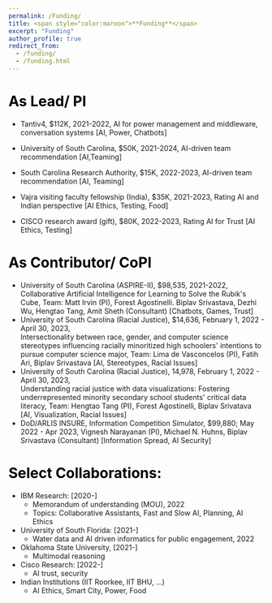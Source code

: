 ```yaml
---
permalink: /Funding/
title: <span style="color:maroon">**Funding**</span>
excerpt: "Funding"
author_profile: true
redirect_from: 
  - /funding/
  - /funding.html
---
```


<span style="color:black">**As Lead/  PI**</span>
======

* Tantiv4, $112K, 2021-2022, AI for power management and middleware, conversation systems [<span style="color:light green">AI</span>, <span style="color:light blue">Power</span>, <span style="color:light yellow">Chatbots</span>]

* University of South Carolina, $50K, 2021-2024, AI-driven team recommendation [<span style="color:light green">AI</span>,<span style="color:light orange">Teaming</span>]

* South Carolina Research Authority, $15K, 2022-2023, AI-driven team recommendation [<span style="color:light green">AI</span>, <span style="color:light orange">Teaming</span>]

* Vajra visiting faculty fellowship (India), $35K, 2021-2023, Rating AI and Indian perspective
       [<span style="color:light violet">AI Ethics</span>, <span style="color: light red">Testing</span>, <span style="color: light pink">Food</span>]

* CISCO research award (gift), $80K, 2022-2023, Rating AI for Trust [<span style="color:light violet">AI Ethics</span>, <span style="color: light red">Testing</span>]

<span style="color:black">**As Contributor/ CoPI**</span>
======

* University of South Carolina (ASPIRE-II), $98,535, 2021-2022, Collaborative Artificial Intelligence 
       for Learning to Solve the Rubik's Cube, Team: Matt Irvin (PI), Forest Agostinelli. Biplav Srivastava, 
       Dezhi Wu, Hengtao Tang, Amit Sheth (Consultant) [<span style="color:light yellow">Chatbots</span>, <span style="color:light brown">Games</span>, Trust]
* University of South Carolina (Racial Justice), $14,636, February 1, 2022 - April 30, 2023,    
       Intersectionality between race, gender, and computer science stereotypes influencing racially
       minoritized high schoolers' intentions to pursue computer science major, Team: Lima de Vasconcelos (PI),
       Fatih Ari,  Biplav Srivastava  [<span style="color:light green">AI</span>, Stereotypes, Racial Issues]
* University of South Carolina (Racial Justice), 14,978, February 1, 2022 - April 30, 2023,  
       Understanding racial justice with data visualizations: Fostering underrepresented minority 
       secondary school students' critical data literacy, Team: Hengtao Tang (PI), Forest Agostinelli, 
       Biplav Srivatava [<span style="color:light green">AI</span>, Visualization, Racial Issues]
* DoD/ARLIS INSURE, Information Competition Simulator, $99,880; May 2022 - Apr 2023, 
       Vignesh Narayanan (PI), Michael N. Huhns, Biplav Srivastava (Consultant) [Information Spread, 
       AI Security]

<span style="color:black">**Select Collaborations:**</span>
======

  * IBM Research: [2020-]
      - Memorandum of understanding (MOU), 2022 
      - Topics: Collaborative Assistants, Fast and Slow AI, Planning, <span style="color:light violet">AI Ethics</span>
  * University of South Florida: [2021-]
      - Water data and AI driven informatics for public engagement, 2022
  * Oklahoma State University, [2021-]
      - Multimodal reasoning
  * Cisco Research:  [2022-]
      - AI trust, security
  * Indian Institutions (IIT Roorkee, IIT BHU, ...)
      - <span style="color:light violet">AI Ethics</span>, Smart City, <span style="color:light blue">Power</span>, <span style="color: light pink">Food</span> 